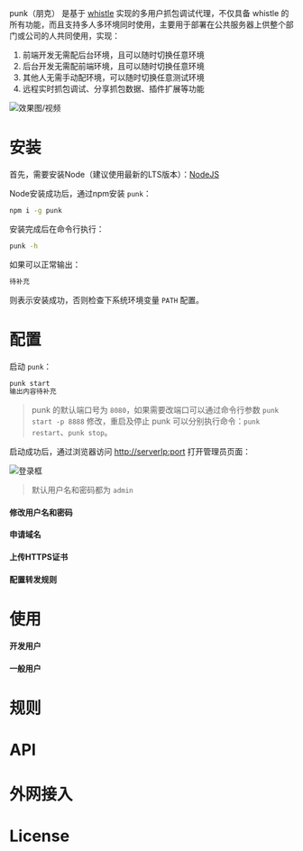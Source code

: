 punk（朋克） 是基于 [whistle](https://github.com/avwo/whistle) 实现的多用户抓包调试代理，不仅具备 whistle 的所有功能，而且支持多人多环境同时使用，主要用于部署在公共服务器上供整个部门或公司的人共同使用，实现：
1. 前端开发无需配后台环境，且可以随时切换任意环境
2. 后台开发无需配前端环境，且可以随时切换任意环境
3. 其他人无需手动配环境，可以随时切换任意测试环境
4. 远程实时抓包调试、分享抓包数据、插件扩展等功能

![效果图/视频]()

# 安装
首先，需要安装Node（建议使用最新的LTS版本）：[NodeJS]()

Node安装成功后，通过npm安装 `punk`：
``` sh
npm i -g punk
```
安装完成后在命令行执行：
``` sh
punk -h
```

如果可以正常输出：
``` sh
待补充
```
则表示安装成功，否则检查下系统环境变量 `PATH` 配置。

# 配置
启动 `punk`：
``` sh
punk start
输出内容待补充
```
> punk 的默认端口号为 `8080`，如果需要改端口可以通过命令行参数 `punk start -p 8888` 修改，重启及停止 punk 可以分别执行命令：`punk restart`、`punk stop`。

启动成功后，通过浏览器访问 [http://serverIp:port](http://serverIp:port/) 打开管理员页面：

![登录框]()
> 默认用户名和密码都为 `admin`

#### 修改用户名和密码


#### 申请域名

#### 上传HTTPS证书

#### 配置转发规则

# 使用

#### 开发用户

#### 一般用户

# 规则

# API

# 外网接入


# License
